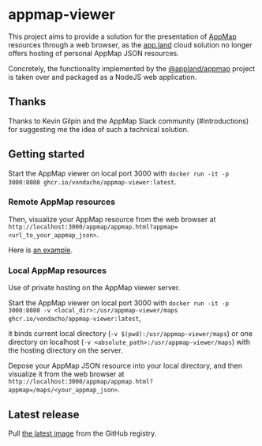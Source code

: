 # appmap-viewer

This project aims to provide a solution for the presentation of [AppMap](https://appmap.io/product) resources through a web browser, 
as the [app.land](https://app.land) cloud solution no longer offers hosting of personal AppMap JSON resources.

Concretely, the functionality implemented by the [@appland/appmap](https://www.npmjs.com/package/@appland/appmap) project is taken over 
and packaged as a NodeJS web application.

## Thanks

Thanks to Kevin Gilpin and the AppMap Slack community (#introductions) for suggesting me the idea of such a technical solution.

## Getting started

Start the AppMap viewer on local port 3000 with `docker run -it -p 3000:8080 ghcr.io/vondacho/appmap-viewer:latest`.

### Remote AppMap resources

Then, visualize your AppMap resource from the web browser at `http://localhost:3000/appmap/appmap.html?appmap=<url_to_your_appmap_json>`.

Here is [an example](http://localhost:3000/appmap/appmap.html?appmap=https://vondacho.github.io/arch-blueprint-java/appmap/edu_obya_blueprint_customer_adapter_rest_CustomerEndpointIT_shouldCreateAndModifyAndDeleteCustomer.appmap.json).

### Local AppMap resources

Use of private hosting on the AppMap viewer server.

Start the AppMap viewer on local port 3000 with `docker run -it -p 3000:8080 -v <local_dir>:/usr/appmap-viewer/maps ghcr.io/vondacho/appmap-viewer:latest`,

it binds current local directory (`-v $(pwd):/usr/appmap-viewer/maps`) or one directory on localhost (`-v <absolute_path>:/usr/appmap-viewer/maps`) with the hosting directory on the server.

Depose your AppMap JSON resource into your local directory, and then visualize it from the web browser at 
`http://localhost:3000/appmap/appmap.html?appmap=/maps/<your_appmap_json>`.

## Latest release
Pull [the latest image](https://github.com/vondacho/appmap-viewer/pkgs/container/appmap-viewer) from the GitHub registry.
